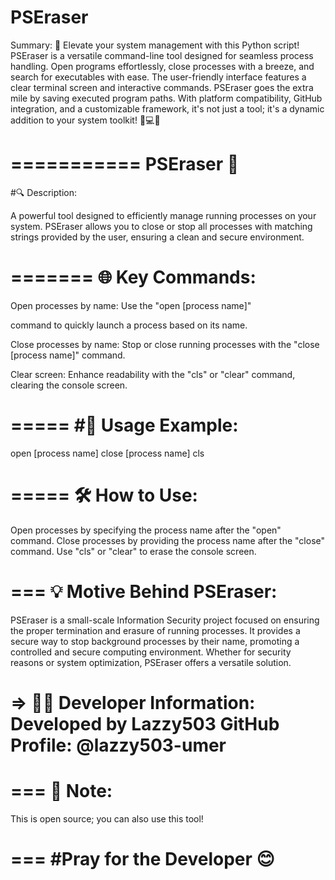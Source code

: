 PSEraser
==========

Summary:
🚀 Elevate your system management with this Python script! PSEraser is a versatile command-line tool designed for seamless process handling. Open programs effortlessly, close processes with a breeze, and search for executables with ease. The user-friendly interface features a clear terminal screen and interactive commands. PSEraser goes the extra mile by saving executed program paths. With platform compatibility, GitHub integration, and a customizable framework, it's not just a tool; it's a dynamic addition to your system toolkit! 🔧💻✨

===========
PSEraser 🚀
===========

#🔍 Description:

A powerful tool designed to efficiently manage running processes on your system. PSEraser allows you to close or stop all processes with matching strings provided by the user, ensuring a clean and secure environment.

=======
🌐 Key Commands:
=======

Open processes by name: 
Use the "open [process name]" 

command to quickly launch a process based on its name.

Close processes by name:
Stop or close running processes with the "close [process name]" command.

Clear screen:
Enhance readability with the "cls" or "clear" command, clearing the console screen.

=====
#📌 Usage Example:
=====

open [process name]
close [process name]
cls

=====
🛠️ How to Use:
=====

Open processes by specifying the process name after the "open" command.
Close processes by providing the process name after the "close" command.
Use "cls" or "clear" to erase the console screen.

===
💡 Motive Behind PSEraser:
=====

PSEraser is a small-scale Information Security project focused on ensuring the proper termination and erasure of running processes. It provides a secure way to stop background processes by their name, promoting a controlled and secure computing environment. Whether for security reasons or system optimization, PSEraser offers a versatile solution.

=>
👨‍💻 Developer Information:
Developed by Lazzy503
GitHub Profile: @lazzy503-umer
==

===
🚧 Note:
===
This is open source; you can also use this tool!

===
#Pray for the Developer 😊
===
